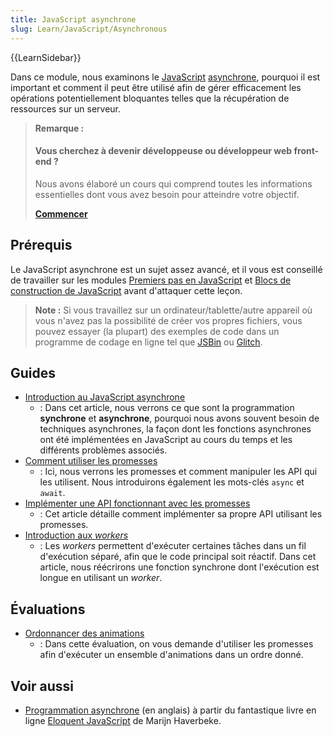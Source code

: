 ```yaml
---
title: JavaScript asynchrone
slug: Learn/JavaScript/Asynchronous
---
```


{{LearnSidebar}}

Dans ce module, nous examinons le [JavaScript](/fr/docs/Glossary/JavaScript) [asynchrone](/fr/docs/Glossary/Asynchronous), pourquoi il est important et comment il peut être utilisé afin de gérer efficacement les opérations potentiellement bloquantes telles que la récupération de ressources sur un serveur.

> **Remarque :**
>
> #### Vous cherchez à devenir développeuse ou développeur web front-end&nbsp;?
>
> Nous avons élaboré un cours qui comprend toutes les informations essentielles dont vous avez besoin pour atteindre votre objectif.
>
> [**Commencer**](/fr/docs/Learn/Front-end_web_developer)

## Prérequis

Le JavaScript asynchrone est un sujet assez avancé, et il vous est conseillé de travailler sur les modules [Premiers pas en JavaScript](/fr/docs/Learn/JavaScript/First_steps) et [Blocs de construction de JavaScript](/fr/docs/Learn/JavaScript/Building_blocks) avant d'attaquer cette leçon.

> **Note :** Si vous travaillez sur un ordinateur/tablette/autre appareil où vous n'avez pas la possibilité de créer vos propres fichiers, vous pouvez essayer (la plupart) des exemples de code dans un programme de codage en ligne tel que [JSBin](https://jsbin.com/) ou [Glitch](https://glitch.com).

## Guides

- [Introduction au JavaScript asynchrone](/fr/docs/Learn/JavaScript/Asynchronous/Introducing)
  - : Dans cet article, nous verrons ce que sont la programmation **synchrone** et **asynchrone**, pourquoi nous avons souvent besoin de techniques asynchrones, la façon dont les fonctions asynchrones ont été implémentées en JavaScript au cours du temps et les différents problèmes associés.
- [Comment utiliser les promesses](/fr/docs/Learn/JavaScript/Asynchronous/Promises)
  - : Ici, nous verrons les promesses et comment manipuler les API qui les utilisent. Nous introduirons également les mots-clés `async` et `await`.
- [Implémenter une API fonctionnant avec les promesses](/fr/docs/Learn/JavaScript/Asynchronous/Implementing_a_promise-based_API)
  - : Cet article détaille comment implémenter sa propre API utilisant les promesses.
- [Introduction aux <i lang="en">workers</i>](/fr/docs/Learn/JavaScript/Asynchronous/Introducing_workers)
  - : Les <i lang="en">workers</i> permettent d'exécuter certaines tâches dans un fil d'exécution séparé, afin que le code principal soit réactif. Dans cet article, nous réécrirons une fonction synchrone dont l'exécution est longue en utilisant un <i lang="en">worker</i>.

## Évaluations

- [Ordonnancer des animations](/fr/docs/Learn/JavaScript/Asynchronous/Sequencing_animations)
  - : Dans cette évaluation, on vous demande d'utiliser les promesses afin d'exécuter un ensemble d'animations dans un ordre donné.

## Voir aussi

- [Programmation asynchrone](https://eloquentjavascript.net/11_async.html) (en anglais) à partir du fantastique livre en ligne [Eloquent JavaScript](https://eloquentjavascript.net/) de Marijn Haverbeke.
